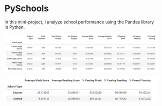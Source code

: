 # PySchools

In this mini-project, I analyze school performance using the Pandas library in Python. 

![Alt text](school_name.png?raw=true "Title")

![Alt text](school_type.png?raw=true "Title")

